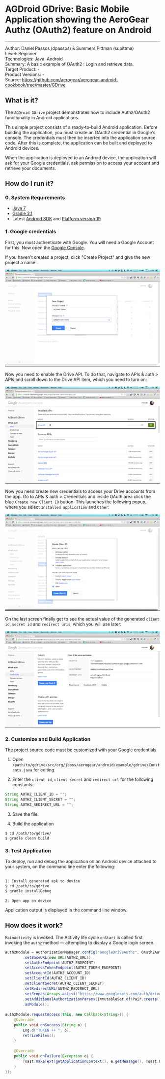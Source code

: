 # AGDroid GDrive: Basic Mobile Application showing the AeroGear Authz (OAuth2) feature on Android
---------
Author: Daniel Passos (dpassos) & Summers Pittman (supittma)   
Level: Beginner  
Technologies: Java, Android  
Summary: A basic example of OAuth2 : Login and retrieve data.  
Target Product: -   
Product Versions: -   
Source: https://github.com/aerogear/aerogear-android-cookbook/tree/master/GDrive

## What is it?

The ```AGDroid GDrive``` project demonstrates how to include Authz/OAuth2 functionality in Android applications.

This simple project consists of a ready-to-build Android application. Before building the application, you must create an OAuth2 credential in Google's console. The credentials must then be inserted into the application source code. After this is complete, the application can be built and deployed to Android devices. 

When the application is deployed to an Android device, the application will ask for your Google credentials, ask permission to access your account and retrieve your documents.

## How do I run it?

### 0. System Requirements

* [Java 7](http://www.oracle.com/technetwork/java/javase/downloads/index.html)
* [Gradle 2.1](http://www.gradle.org/)
* Latest [Android SDK](https://developer.android.com/sdk/index.html) and [Platform version 19](http://developer.android.com/tools/revisions/platforms.html)

### 1. Google credentials

First, you must authenticate with Google. You will need a Google Account for this. Now open the [Google Console](http://console.developer.google.com).

If you haven't created a project, click "Create Project" and give the new project a name:

![Google Console - Create Project](docs/google-console-1.png)

Now you need to enable the Drive API. To do that, navigate to APIs & auth > APIs and scroll down to the Drive API item, which you need to turn on:

![Google Console - Enable APIs](docs/google-console-2.png)

Now you need create new credentials to access your Drive accounts from the app. Go to APIs & auth > Credentials and inside OAuth area click the blue `Create new Client ID` button. This launches the following popup, where you select `Installed application` and `Other`:

![Google Console - Credentials](docs/google-console-3.png)

On the last screen finally get to see the actual value of the generated `client id`, `secret id` and `redirect uris`, which you will use later:

![Google Console - New credentials created](docs/google-console-4.png)

### 2. Customize and Build Application

The project source code must be customized with your Google credentials. 

1) Open ```/path/to/gdrive/src/org/jboss/aerogear/android/example/gdrive/Constants.java``` for editing.   

2) Enter the ```client id```, ```client secret``` and ```redirect url``` for the following constants:

```java
String AUTHZ_CLIENT_ID = "";
String AUTHZ_CLIENT_SECRET = "";
String AUTHZ_REDIRECT_URL = "";
```
3) Save the file.   

4) Build the application
```shell
$ cd /path/to/gdrive/
$ gradle clean build
```

### 3. Test Application

To deploy, run and debug the application on an Android device attached to your system, on the command line enter the following:

```shell

1. Install generated apk to device
$ cd /path/to/gdrive
$ gradle installDebug

2. Open app on device

```

Application output is displayed in the command line window.

## How does it work?

```MainActivity``` is invoked. The Activity life cycle ```onStart``` is called first invoking the ```authz``` method — attempting to display a Google login screen.

```java
authzModule = AuthorizationManager.config("GoogleDriveAuthz", OAuth2AuthorizationConfiguration.class)
        .setBaseURL(new URL(AUTHZ_URL))
        .setAuthzEndpoint(AUTHZ_ENDPOINT)
        .setAccessTokenEndpoint(AUTHZ_TOKEN_ENDPOINT)
        .setAccountId(AUTHZ_ACCOUNT_ID)
        .setClientId(AUTHZ_CLIENT_ID)
        .setClientSecret(AUTHZ_CLIENT_SECRET)
        .setRedirectURL(AUTHZ_REDIRECT_URL)
        .setScopes(Arrays.asList("https://www.googleapis.com/auth/drive"))
        .setAdditionalAuthorizationParams(ImmutableSet.of(Pair.create("access_type", "offline")))
        .asModule();

authzModule.requestAccess(this, new Callback<String>() {
    @Override
    public void onSuccess(String o) {
        Log.d("TOKEN ++ ", o);
        retriveFiles();
    }

    @Override
    public void onFailure(Exception e) {
        Toast.makeText(getApplicationContext(), e.getMessage(), Toast.LENGTH_LONG).show();
    }
});
```
